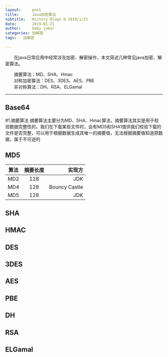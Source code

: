 ```yaml
---
layout:     post
title:      Java加密算法
subtitle:   History Blogs @ 2019/1/21
date:       2019-01-21
author:     baby joker
categories:	加解密
tags:	加解密
		
---
```

　　在java日常应用中经常涉及加密、解密操作，本文简述几种常见java加密、解密算法。

  
　　摘要算法：MD、SHA、Hmac  
　　对称加密算法：DES、3DES、AES、PBE  
　　非对称算法：DH、RSA、ELGamal



---
## Base64





#1.摘要算法
摘要算法主要分为MD、SHA、Hmac算法，摘要算法其实是用于校验数据完整性的，我们在下载某些文件时，会有MD5和SHA1值供我们校验下载的文件是否完整，可以用于根据数据生成其唯一的摘要值，无法根据摘要值知道原数据，属于不可逆的

## MD5
| 算法       |	摘要长度      | 实现方 |
| ---------- |:-------------:| -----:|
| MD2     	 | 128	 | 	 JDK |
| MD4     	 | 128     |Bouncy Castle|
| MD5 		 | 128     |   JDK |




## SHA





## HMAC





## DES




## 3DES



## AES




## PBE


##  DH

## RSA




## ELGamal

